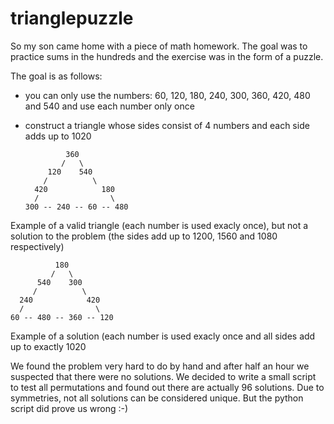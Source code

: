 # trianglepuzzle

So my son came home with a piece of math homework. The goal was to practice sums in the hundreds and the exercise was in the form of a puzzle.

The goal is as follows: 
 - you can only use the numbers: 60, 120, 180, 240, 300, 360, 420, 480 and 540 and use each number only once
 - construct a triangle whose sides consist of 4 numbers and each side adds up to 1020
 
 
                360
               /   \
            120    540
           /          \
         420            180
         /                \
       300 -- 240 -- 60 -- 480

Example of a valid triangle (each number is used exacly once), but not a solution to the problem (the sides add up to 1200, 1560 and 1080 respectively)

              180
             /   \
          540    300
         /          \
      240            420
      /                \
    60 -- 480 -- 360 -- 120

Example of a solution (each number is used exacly once and all sides add up to exactly 1020


We found the problem very hard to do by hand and after half an hour we suspected that there were no solutions. We decided to write a small script to test all permutations and found out there are actually 96 solutions. Due to symmetries, not all solutions can be considered unique. But the python script did prove us wrong :-)



